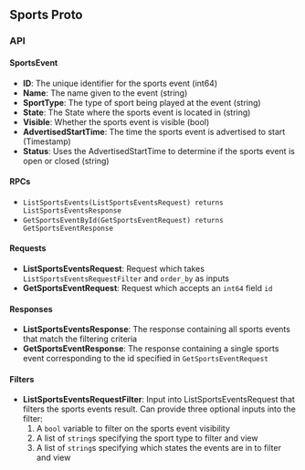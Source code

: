 ## Sports Proto

### API

#### SportsEvent
* **ID**: The unique identifier for the sports event (int64)
* **Name**: The name given to the event (string)
* **SportType**: The type of sport being played at the event (string)
* **State**: The State where the sports event is located in (string)
* **Visible**: Whether the sports event is visible (bool)
* **AdvertisedStartTime**: The time the sports event is advertised to start (Timestamp)
* **Status**: Uses the AdvertisedStartTime to determine if the sports event is open or closed (string)

#### RPCs
* `ListSportsEvents(ListSportsEventsRequest) returns ListSportsEventsResponse`
* `GetSportsEventById(GetSportsEventRequest) returns GetSportsEventResponse`

#### Requests
* **ListSportsEventsRequest**: Request which takes `ListSportsEventsRequestFilter` and `order_by` as inputs 
* **GetSportsEventRequest**: Request which accepts an `int64` field `id`

#### Responses
* **ListSportsEventsResponse**: The response containing all sports events that match the filtering criteria
* **GetSportsEventResponse**: The response containing a single sports event corresponding to the id specified in `GetSportsEventRequest`

#### Filters
* **ListSportsEventsRequestFilter**: Input into ListSportsEventsRequest that filters the sports events result. Can provide three optional inputs into the filter:
    1. A `bool` variable to filter on the sports event visibility
    2. A list of `string`s specifying the sport type to filter and view
    3. A list of `string`s specifying which states the events are in to filter and view